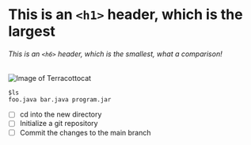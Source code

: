 # This is an `<h1>` header, which is the largest
###### This is an `<h6>` header, which is the smallest, what a comparison!



![Image of Terracottocat](https://octodex.github.com/images/Terracottocat_Single.png)

```
$ls
foo.java bar.java program.jar
```
- [ ] cd into the new directory
- [ ] Initialize a git repository
- [ ] Commit the changes to the main branch
